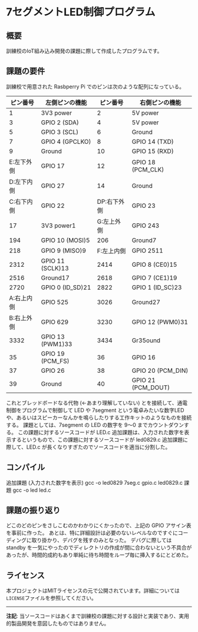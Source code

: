 # 7セグメントLED制御プログラム

## 概要

訓練校のIoT組み込み開発の課題に際して作成したプログラムです。

## 課題の要件

訓練校で用意された Rasbperry Pi でのピンは次のような配列になっている。

| ピン番号   | 左側ピンの機能          | ピン番号    | 右側ピンの機能            |
| ------ | ---------------- | ------- | ------------------ |
| 1      | 3V3 power        | 2       | 5V power           |
| 3      | GPIO 2 (SDA)     | 4       | 5V power           |
| 5      | GPIO 3 (SCL)     | 6       | Ground             |
| 7      | GPIO 4 (GPCLKO)  | 8       | GPIO 14 (TXD)      |
| 9      | Ground           | 10      | GPIO 15 (RXD)      |
| E:左下外側 | GPIO 17          | 12      | GPIO 18 (PCM_CLK)  |
| D:左下内側 | GPIO 27          | 14      | Ground             |
| C:右下内側 | GPIO 22          | DP:右下外側 | GPIO 23            |
| 17     | 3V3 power1       | G:左上外側  | GPIO 243           |
| 194    | GPIO 10 (MOSI)5  | 206     | Ground7            |
| 218    | GPIO 9 (MISO)9   | F:左上内側  | GPIO 2511          |
| 2312   | GPIO 11 (SCLK)13 | 2414    | GPIO 8 (CE0)15     |
| 2516   | Ground17         | 2618    | GPIO 7 (CE1)19     |
| 2720   | GPIO 0 (ID_SD)21 | 2822    | GPIO 1 (ID_SC)23   |
| A:右上内側 | GPIO 525         | 3026    | Ground27           |
| B:右上外側 | GPIO 629         | 3230    | GPIO 12 (PWM0)31   |
| 3332   | GPIO 13 (PWM1)33 | 3434    | Gr35ound           |
| 35     | GPIO 19 (PCM_FS) | 36      | GPIO 16            |
| 37     | GPIO 26          | 38      | GPIO 20 (PCM_DIN)  |
| 39     | Ground           | 40      | GPIO 21 (PCM_DOUT) |

これとブレッドボードなる代物 (←あまり理解していない) とを接続して、通電制御をプログラムで制御して LED や 7segment という電卓みたいな数字LEDや、あるいはスピーカーなんかを鳴らしたりする工作キットのようなものを接続する。
課題としては、7segment の LED の数字を 9〜0 までカウントダウンする。
この課題に対するソースコードが LED.c
追加課題は、入力された数字を表示するというもので、この課題に対するソースコードが led0829.c
追加課題に際して、LED.c が長くなりすぎたのでソースコードを適当に分割した。

## コンパイル
追加課題 (入力された数字を表示)
gcc -o led0829 7seg.c gpio.c led0829.c
課題
gcc -o led led.c

## 課題の振り返り
どこのどのピンをさしこむのかわかりにくかったので、上記の GPIO アサイン表を事前に作った。
あとは、特に詳細設計は必要のないレベルなのですぐにコーディングに取り掛かり、デバグを残すのみとなった。
デバグに際しては standby を一気にやったのでディレクトリの作成が間に合わないという不具合があったが、時間的成約もあり単純に待ち時間をループ毎に挿入するにとどめた。

## ライセンス
本プロジェクトはMITライセンスの元で公開されています。詳細については`LICENSE`ファイルを参照してください。

-----

**注記**: 当ソースコードはあくまで訓練校の課題に対する設計と実装であり、実用的製品開発を意図したものではありません。
